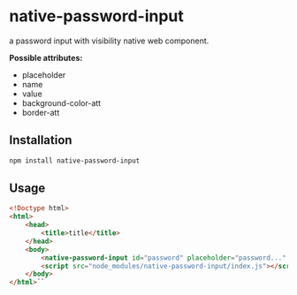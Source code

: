 # native-password-input

a password input with visibility native web component.

__Possible attributes:__

- placeholder
- name
- value
- background-color-att
- border-att

## Installation


```bash
npm install native-password-input
```

## Usage

```html
<!Doctype html>
<html>
    <head>
        <title>title</title>
    </head>
    <body>
        <native-password-input id="password" placeholder="password..." name="native-password"></native-password-input>
        <script src="node_modules/native-password-input/index.js"></script>
    </body>
</html>``
